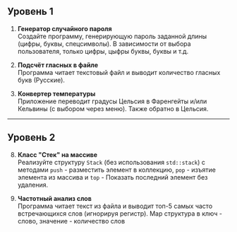 ##  Уровень 1
 
1. **Генератор случайного пароля**  
   Создайте программу, генерирующую пароль заданной длины (цифры, буквы, спецсимволы). В зависимости от выбора пользователя, только цифры, цыфры буквы, буквы и т.д. 

2. **Подсчёт гласных в файле**  
   Программа читает текстовый файл и выводит количество гласных букв (Русские).

3. **Конвертер температуры**  
   Приложение переводит градусы Цельсия в Фаренгейты и/или Кельвины (с выбором через меню). Также обратно в Цельсия.


---

##  Уровень 2

8. **Класс "Стек" на массиве**  
   Реализуйте структуру `Stack` (без использования `std::stack`) с методами `push` - разместить элемент в коллекцию, `pop` - изъятие элемента из массива и `top` - Показать последний элемент без удаления.

9. **Частотный анализ слов**  
   Программа читает текст из файла и выводит топ-5 самых часто встречающихся слов (игнорируя регистр).  Map структура в ключ - слово, значение - количество слов
